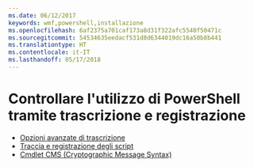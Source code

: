 ```yaml
---
ms.date: 06/12/2017
keywords: wmf,powershell,installazione
ms.openlocfilehash: 6af2375a701caf173a8d31f322afc5540f50471c
ms.sourcegitcommit: 54534635eedacf531d8d6344019dc16a50b8b441
ms.translationtype: HT
ms.contentlocale: it-IT
ms.lasthandoff: 05/17/2018
---
```

# <a name="audit-powershell-usage-using-transcription-and-logging"></a>Controllare l'utilizzo di PowerShell tramite trascrizione e registrazione

- [Opzioni avanzate di trascrizione](audit_transcript.md)
- [Traccia e registrazione degli script](audit_script.md)
- [Cmdlet CMS (Cryptographic Message Syntax)](audit_cms.md)
